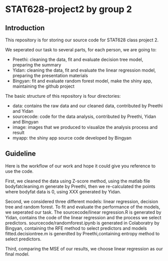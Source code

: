 # STAT628-project2 by group 2

## Introduction

This repository is for storing our source code for STAT628 class project 2.

We seperated our task to several parts, for each person, we are going to:

- Preethi: cleaning the data, fit and evaluate decision tree model, preparing the summary
- Yidan: cleaning the data, fit and evaluate the linear regression model, preparing the presentation materials
- Bingyan: fit and evaluate random forest model, make the shiny app, maintaining the github project

The basic structure of this repository is four directories:

- data: contains the raw data and our cleaned data, contributed by Preethi and Yidan
- sourcecode: code for the data analysis, contributed by Preethi, Yidan and Bingyan
- image: images that we produced to visualize the analysis process and result
- myapp: the shiny app source code developed by Bingyan

## Guideline

Here is the workflow of our work and hope it could give you reference to use the code.

First, we cleaned the data using Z-score method, using the matlab file bodyfatcleaning.m generate by Preethi, then we re-calculated the points where bodyfat data is 0, using XXX generated by Yidan.

Second, we considered three different models: linear regression, decision tree and random forest. To fit and evaluate the performance of the models, we seperated our task. The sourcecode/linear regression.R is generated by Yidan, contains the code of the linear regression and the process we select predictors. sourcecode/randomforest.ipynb is generated in Colaboratry by Bingyan, containing the RFE method to select predictors and models fitted.decisiontree.m is generdted by Preethi,containing entropy method to select predictors.

Third, comparing the MSE of our results, we choose linear regression as our final model.



